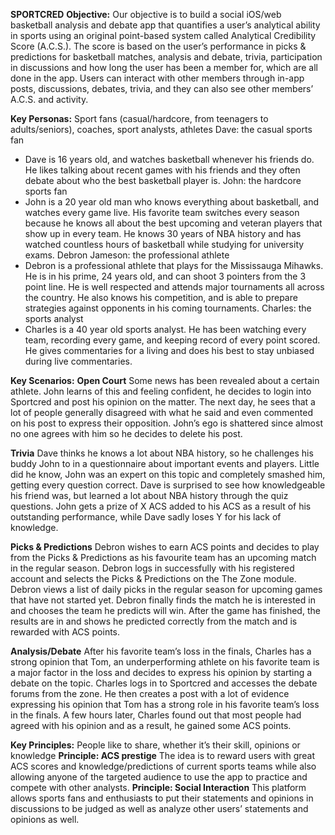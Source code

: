 **SPORTCRED**
**Objective:**
Our objective is to build a social iOS/web basketball analysis and debate app that quantifies a user’s analytical ability in sports using an original point-based system called Analytical Credibility Score (A.C.S.). The score is based on the user’s performance in picks & predictions for basketball matches, analysis and debate, trivia, participation in discussions and how long the user has been a member for, which are all done in the app. Users can interact with other members through in-app posts, discussions, debates, trivia, and they can also see other members’ A.C.S. and activity.


**Key Personas:**
Sport fans (casual/hardcore, from teenagers to adults/seniors), coaches, sport analysts, athletes 
Dave: the casual sports fan
* Dave is 16 years old, and watches basketball whenever his friends do. He likes talking about recent games with his friends and they often debate about who the best basketball player is.
John: the hardcore sports fan
* John is a 20 year old man who knows everything about basketball, and watches every game live. His favorite team switches every season because he knows all about the best upcoming and veteran players that show up in every team. He knows 30 years of NBA history and has watched countless hours of basketball while studying for university exams. 
Debron Jameson: the professional athlete
* Debron is a professional athlete that plays for the Mississauga Mihawks. He is in his prime, 24 years old, and can shoot 3 pointers from the 3 point line. He is well respected and attends major tournaments all across the country. He also knows his competition, and is able to prepare strategies against opponents in his coming tournaments.
Charles: the sports analyst
* Charles is a 40 year old sports analyst. He has been watching every team, recording every game, and keeping record of every point scored. He gives commentaries for a living and does his best to stay unbiased during live commentaries. 
























**Key Scenarios:**
**Open Court**
Some news has been revealed about a certain athlete. John learns of this and feeling confident, he decides to login into Sportcred and post his opinion on the matter. The next day, he sees that a lot of people generally disagreed with what he said and even commented on his post to express their opposition. John’s ego is shattered since almost no one agrees with him so he decides to delete his post.


**Trivia**
Dave thinks he knows a lot about NBA history, so he challenges his buddy John to in a questionnaire about important events and players. Little did he know, John was an expert on this topic and completely smashed him, getting every question correct. Dave is surprised to see how knowledgeable his friend was, but learned a lot about NBA history through the quiz questions. John gets a prize of X ACS added to his ACS as a result of his outstanding performance, while Dave sadly loses Y for his lack of knowledge.


**Picks & Predictions**
Debron wishes to earn ACS points and decides to play from the Picks & Predictions as his favourite team has an upcoming match in the regular season. Debron logs in successfully with his registered account and selects the Picks & Predictions on the The Zone module. Debron views a list of daily picks in the regular season for upcoming games that have not started yet. Debron finally finds the match he is interested in and chooses the team he predicts will win. After the game has finished, the results are in and shows he predicted correctly from the match and is rewarded with ACS points.


**Analysis/Debate**
After his favorite team’s loss in the finals, Charles has a strong opinion that Tom, an underperforming athlete on his favorite team is a major factor in the loss and decides to express his opinion by starting a debate on the topic. Charles logs in to Sportcred and accesses the debate forums from the zone. He then creates a post with a lot of evidence expressing his opinion that Tom has a strong role in his favorite team’s loss in the finals. A few hours later, Charles found out that most people had agreed with his opinion and as a result, he gained some ACS points.


**Key Principles:**
People like to share, whether it’s their skill, opinions or knowledge
**Principle: ACS prestige**
The idea is to reward users with great ACS scores and knowledge/predictions of current sports teams while also allowing anyone of the targeted audience to use the app to practice and compete with other analysts. 
**Principle: Social Interaction**
This platform allows sports fans and enthusiasts to put their statements and opinions in discussions to be judged as well as analyze other users’ statements and opinions as well.

